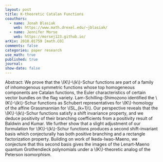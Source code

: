 ```yaml
---
layout: post
title: K-theoretic Catalan Functions
coauthors: 
  - name: Jonah Blasiak
    web: https://www.math.drexel.edu/~jblasiak/
  - name: Jennifer Morse
    web: https://morsej123.github.io/
arXiv: 2010.01759 [math.CO]
comments: false
categories: paper research
use_math: true
published: true
journal: 
show-date: false
---
```

Abstract: We prove that the \\(K\\)-\\(k\\)-Schur functions are part of a family of inhomogenous symmetric functions whose top homogeneous components are Catalan functions, the Euler characteristics of certain vector bundles on the flag variety. Lam-Schilling-Shimozono identified the \\(K\\)-\\(k\\)-Schur functions as Schubert representatives for \\(K\\)-homology of the affine Grassmannian for \\(SL_{k+1}\\). Our perspective reveals that the \\(K\\)-\\(k\\)-Schur functions satisfy a shift invariance property, and we deduce positivity of their branching coefficients from a positivity result of Baldwin and Kumar. We further show that a slight adjustment of our formulation for \\(K\\)-\\(k\\)-Schur functions produces a second shift-invariant basis which conjecturally has both positive branching and a rectangle factorization property. Building on work of Ikeda-Iwao-Maeno, we conjecture that this second basis gives the images of the Lenart-Maeno quantum Grothendieck polynomials under a \\(K\\)-theoretic analog of the Peterson isomorphism. 
